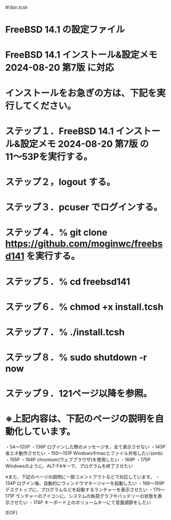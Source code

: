 #!/bin.tcsh 
# FreeBSD 14.1 の設定ファイル
# FreeBSD 14.1 インストール&設定メモ 2024-08-20 第7版 に対応

# インストールをお急ぎの方は、下記を実行してください。

# ステップ１．FreeBSD 14.1 インストール&設定メモ 2024-08-20 第7版 の 11〜53Pを実行する。
# ステップ２，logout する。
# ステップ３．pcuser でログインする。
# ステップ４．% git clone https://github.com/moginwc/freebsd141 を実行する。
# ステップ５．% cd freebsd141
# ステップ６．% chmod +x install.tcsh
# ステップ７．% ./install.tcsh
# ステップ８．% sudo shutdown -r now
# ステップ９．121ページ以降を参照。



# ※上記内容は、下記のページの説明を自動化しています。
・54〜120P
・136P ログインした際のメッセージを、全て表示させない
・143P 省エネ動作させたい
・150〜151P Windowsやmacとファイル共有したい(smb)
・155P
・164P chromium(ウェブブラウザ)を使用したい
・169P
・175P Windowsのように、ALT-F4キーで、プログラムを終了させたい

※また、下記のページの説明に一部コメントアウトなどで対応しています。
・134P ログイン後、自動的にウィンドウマネージャーを起動したい
・168〜169P デスクトップに、プログラムなどを起動するランチャーを表示させたい
・170〜171P ランチャーのアイコンに、システムの負荷グラフやバッテリーの状態を表示させたい
・174P キーボード上のボリュームキーにて音量調節をしたい

[EOF]
